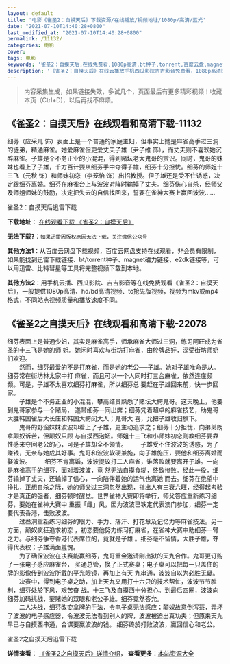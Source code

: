 ```yaml
---
layout: default
title: '电影《雀圣2：自摸天后》下载资源/在线播放/视频地址/1080p/高清/蓝光'
date: "2021-07-10T14:40:28+0800"
last_modified_at: "2021-07-10T14:40:28+0800"
permalink: /11132/
categories: 电影
cover:
tags: 电影
keywords: '雀圣2：自摸天后,在线免费看,1080p高清,bt种子,torrent,百度云盘,magnet,磁力链,迅雷下载资源'
description: '《雀圣2：自摸天后》在线云播放手机西瓜影院吉吉影音免费看，1080p高清bd/hd未删减完整版和tc抢先枪版，mkv/mp4格式，附带bt/torrent种子、magnet/磁力链、百度云盘、网盘资源迅雷下载链接'
---
```


>内容采集生成，如果链接失效，多试几个，页面最后有更多精彩视频！收藏本页（Ctrl+D)，以后再找不麻烦。


## 《雀圣2：自摸天后》在线观看和高清下载-11132

细芬（应采儿 饰）表面上是一个普通的家庭主妇，但事实上她是麻雀高手过三洞的徒弟，精通麻雀。她爱麻雀但更爱丈夫子雄（尹子维 饰），而丈夫则不喜欢她沉醉麻雀。子雄是个不务正业的小混混，得到赌坛老大鬼哥的赏识。同时，鬼哥的妹妹也看上了子雄，千方百计要从细芬手中夺得子雄，细芬十分担忧。细芬的师姐十三飞（元秋 饰）和师妹初恋（李笼怡 饰）出招教授。但子雄还是受不住诱惑，决定跟细芬离婚。细芬在麻雀台上与波波对阵时输掉了丈夫。细芬伤心自杀，经师父及师姐师妹的鼓励，决定把失去的自信找回来，誓要在雀神大赛上赢回波波……


雀圣2：自摸天后迅雷下载

**下载地址**： [在线观看下载 《雀圣2：自摸天后》](https://www.993dy.com//vod-detail-id-35698.html) 


**无法下载?**：`如果迅雷因版权原因无法下载，关注微信公众号 `

**其他方法1**：从百度云网盘下载视频，百度云网盘支持在线观看，非会员有限制，如果能找到迅雷下载链接、bt/torrent种子、magnet磁力链接、e2dk链接等，可以用迅雷、比特彗星等工具将完整视频下载到本地。

**其他方法2**：用手机云播、西瓜影院、吉吉影音等在线免费观看《雀圣2：自摸天后》，一般提供1080p高清、hd/bd高清视频、tc抢先版视频，视频为mkv或mp4格式，不同站点视频质量和播放速度不同。


## 《雀圣2之自摸天后》在线观看和高清下载-22078

细芬表面上是普通少妇，其实是麻雀高手，师承麻雀大师过三洞，练习阿旺成为雀圣的十三飞是她的师 姐。她闲时喜欢与街坊打麻雀，由於牌品好，深受街坊师奶们欢迎。<br />　　然而，细芬最爱的不是打麻雀，而是她的老公──子雄。她对子雄唯命是从。细芬常在街坊林太家中打 麻雀，而且可以一个人同时打三台麻雀，依然连庄频频。可是，子雄不太喜欢细芬打麻雀，所以细芬总 要赶在子雄回来前，快一步回家。<br />　　子雄是个不务正业的小混混，攀高结贵熟悉了赌坛大鳄鬼哥。这天晚上，他要到鬼哥家参与一个赌局， 遂带细芬一同出席；细芬凭着超卓的麻雀技艺，助鬼哥大胜韩国雀后大长庄和韩国大鳄闵大人；鬼哥大 喜，允把子雄收归旗下。<br />　　鬼哥的野蛮妹妹波波却看上了子雄，更主动追求之；细芬十分担忧，向弟弟朗拿颠奴诉苦，但颠奴只顾 与自摸西泡妞。师姐十三飞和小师妹初恋则教细芬要靠性感来夺回老公的心，可是子雄却全不领情。 　　子雄受不住波波的诱惑，为了赚钱，无奈与她成其好事。鬼哥和波波软硬兼施，向子雄施压，要他和细芬离婚而娶波波。 　　细芬不肯离婚，波波提议打二人麻雀，谁落败就要离开子雄。一向是麻雀高手的细芬，面对着波波，竟 然无法自摸食糊，终致惨败。经此一役，细芬输掉了丈夫，还输掉了信心，一向陪伴着她的运气也离她 而去。细芬在绝望中挣扎，正想自杀之际，她的师父过三洞忽然出现，指出人有三衰六旺，经得起考验 才是真正的强者，细芬顿时醒觉。世界雀神大赛即将举行，师父答应重新练习细芬，要她在雀神大赛中 重振「雌」风，因为波波已铁定代表澳门参加，细芬一定要代表香港，击败波波。<br />　　过叁洞重新练习细芬的眼力、手力、落汗、打花章及记忆力等麻雀技法。另一方面，颠奴疯狂追求初恋 ，初恋要他努力练习打麻雀，在雀神大赛中助细芬一臂之力。与细芬争夺香港代表席位的，竟就是子雄 。细芬毫不留情，大胜子雄，夺得代表权；子雄满面羞愧。<br />　　为了确保波波在决赛能赢细芬，鬼哥重金邀请刚出狱的天九合作。鬼哥更订购了一张电子感应麻雀台， 买通总管，换了正式赛桌；电子桌可以把每一只盖住的牌的影像传到波波所戴的平光眼镜，再加上有天 九串通，波波自以为必胜无疑。<br />　　决赛中，得到电子桌之助，加上天九又用打十六只的技术帮忙，波波节节胜利，细芬处於下风，艰苦奋 战。十三飞及自摸西十分担心。到最后四圈，波波向细芬加码挑战，要赌她的双眼和老公子雄。细芬竟然答允。<br />　　二人决战，细芬改变拿牌的手法，令电子桌无法感应；颠奴故意倒泻茶，弄坏了波波的电子感应器，令波波无法看到别人的牌，波波被迫出真功夫；但原来天九早已与自摸西串通，合谋要赢波波的钱。 细芬终於打败波波，赢回信心和老公。


雀圣2之自摸天后迅雷下载

**详情查看**： [《雀圣2之自摸天后》详情介绍](/movie/22078/)， **查看更多**：[本站资源大全](/movie/t/all/)


